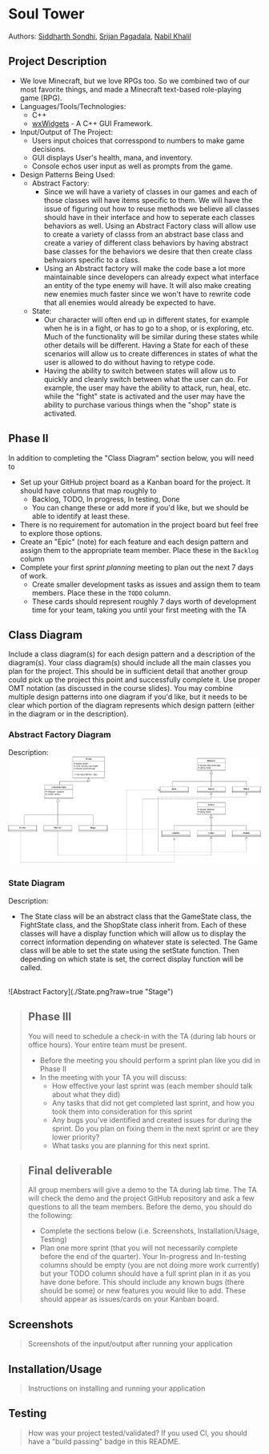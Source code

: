 # Soul Tower
  Authors: [Siddharth Sondhi](https://github.com/SiddharthSondhi),
   [Srijan Pagadala](https://github.com/SrijanPagadala),
   [Nabil Khalil](https://github.com/nabil-k)

## Project Description
  * We love Minecraft, but we love RPGs too. So we combined two of our most favorite things, and made a Minecraft text-based role-playing game (RPG).
  * Languages/Tools/Technologies:
    * C++
    * [wxWidgets](https://www.wxwidgets.org/) - A C++ GUI Framework.
  * Input/Output of The Project:
    * Users input choices that corresspond to numbers to make game decisions.
    * GUI displays User's health, mana, and inventory.
    * Console echos user input as well as prompts from the game.
  * Design Patterns Being Used:
    * Abstract Factory:
      * Since we will have a variety of classes in our games and each of those classes will have items specific to them. We will have the issue of figuring out how to reuse methods we believe all classes should have in their interface and how to seperate each classes behaviors as well. Using an Abstract Factory class will allow use to create a variety of classs from an abstract base class and create a variey of different class behaviors by having abstract base classes for the behaviors we desire that then create class behvaiors specific to a class.
      * Using an Abstract factory will make the code base a lot more maintainable since developers can already expect what interface an entity of the type enemy will have. It will also make creating new enemies much faster since we won't have to rewrite code that all enemies would already be expected to have.
    * State:
      * Our character will often end up in different states, for example when he is in a fight, or has to go to a shop, or is exploring, etc. Much of the functionality will be similar during these states while other details will be different. Having a State for each of these scenarios will allow us to create differences in states of what the user is allowed to do without having to retype code.  
      * Having the ability to switch between states will allow us to quickly and cleanly switch between what the user can do. For example, the user may have the ability to attack, run, heal, etc. while the "fight" state is activated and the user may have the ability to purchase various things when the "shop" state is activated. 


## Phase II
In addition to completing the "Class Diagram" section below, you will need to 
   * Set up your GitHub project board as a Kanban board for the project. It should have columns that map roughly to 
     * Backlog, TODO, In progress, In testing, Done
     * You can change these or add more if you'd like, but we should be able to identify at least these.
   * There is no requirement for automation in the project board but feel free to explore those options.
   * Create an "Epic" (note) for each feature and each design pattern and assign them to the appropriate team member. Place these in the `Backlog` column
   * Complete your first *sprint planning* meeting to plan out the next 7 days of work.
     * Create smaller development tasks as issues and assign them to team members. Place these in the `TODO` column.
     * These cards should represent roughly 7 days worth of development time for your team, taking you until your first meeting with the TA
## Class Diagram
   Include a class diagram(s) for each design pattern and a description of the diagram(s). Your class diagram(s) should include all the main classes you plan for the project. This should be in sufficient detail that another group could pick up the project this point and successfully complete it. Use proper OMT notation (as discussed in the course slides). You may combine multiple design patterns into one diagram if you'd like, but it needs to be clear which portion of the diagram represents which design pattern (either in the diagram or in the description). 
 ### Abstract Factory Diagram
 Description:
 <br/>
 ![Abstract Factory](./AbstractFactory.png?raw=true "Abstract")
 ### State Diagram
 Description:
   * The State class will be an abstract class that the GameState class, the FightState class, and the ShopState class inherit from. Each of these classes will have a display function which will allow us to display the correct information depending on whatever state is selected. The Game class will be able to set the state using the setState function. Then depending on which state is set, the correct display function will be called.

  <br/>
 ![Abstract Factory](./State.png?raw=true "Stage")
 
 > ## Phase III
 > You will need to schedule a check-in with the TA (during lab hours or office hours). Your entire team must be present. 
 > * Before the meeting you should perform a sprint plan like you did in Phase II
 > * In the meeting with your TA you will discuss: 
 >   - How effective your last sprint was (each member should talk about what they did)
 >   - Any tasks that did not get completed last sprint, and how you took them into consideration for this sprint
 >   - Any bugs you've identified and created issues for during the sprint. Do you plan on fixing them in the next sprint or are they lower priority?
 >   - What tasks you are planning for this next sprint.

 > ## Final deliverable
 > All group members will give a demo to the TA during lab time. The TA will check the demo and the project GitHub repository and ask a few questions to all the team members. 
 > Before the demo, you should do the following:
 > * Complete the sections below (i.e. Screenshots, Installation/Usage, Testing)
 > * Plan one more sprint (that you will not necessarily complete before the end of the quarter). Your In-progress and In-testing columns should be empty (you are not doing more work currently) but your TODO column should have a full sprint plan in it as you have done before. This should include any known bugs (there should be some) or new features you would like to add. These should appear as issues/cards on your Kanban board. 
 
 ## Screenshots
 > Screenshots of the input/output after running your application
 ## Installation/Usage
 > Instructions on installing and running your application
 ## Testing
 > How was your project tested/validated? If you used CI, you should have a "build passing" badge in this README.
 
